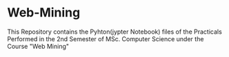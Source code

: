 # Web-Mining
This Repository contains the Pyhton(jypter Notebook) files of the Practicals Performed in the 2nd Semester of MSc. Computer Science under the Course "Web Mining"
